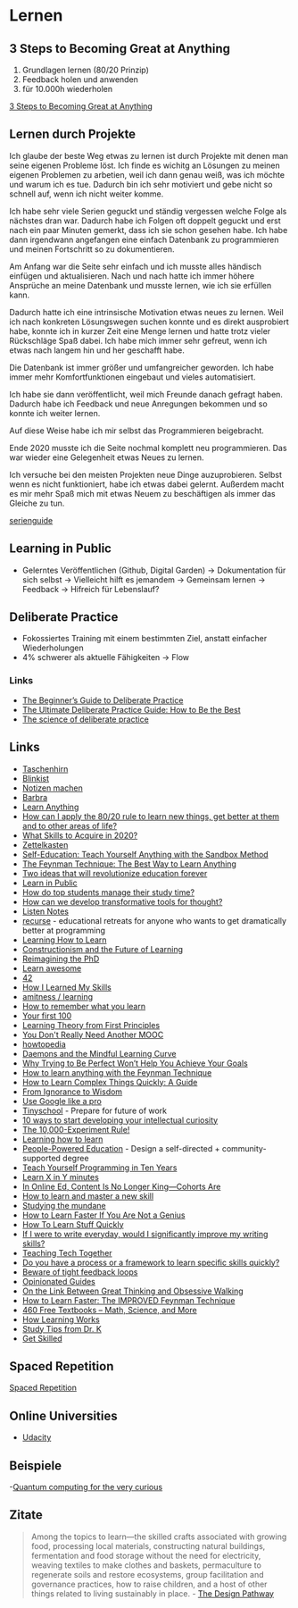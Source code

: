 # Lernen

## 3 Steps to Becoming Great at Anything

1. Grundlagen lernen (80/20 Prinzip)
2. Feedback holen und anwenden
3. für 10.000h wiederholen

[3 Steps to Becoming Great at Anything](https://www.youtube.com/watch?v=XTkNe4RL6lw)

## Lernen durch Projekte

Ich glaube der beste Weg etwas zu lernen ist durch Projekte mit denen man seine eigenen Probleme löst.
Ich finde es wichitg an Lösungen zu meinen eigenen Problemen zu arbetien, weil ich dann genau weiß, was ich möchte und warum ich es tue. Dadurch bin ich sehr motiviert und gebe nicht so schnell auf, wenn ich nicht weiter komme.

Ich habe sehr viele Serien geguckt und ständig vergessen welche Folge als nächstes dran war. Dadurch habe ich Folgen oft doppelt geguckt und erst nach ein paar Minuten gemerkt, dass ich sie schon gesehen habe.
Ich habe dann irgendwann angefangen eine einfach Datenbank zu programmieren und meinen Fortschritt so zu dokumentieren.

Am Anfang war die Seite sehr einfach und ich musste alles händisch einfügen und aktualisieren.
Nach und nach hatte ich immer höhere Ansprüche an meine Datenbank und musste lernen, wie ich sie erfüllen kann.

Dadurch hatte ich eine intrinsische Motivation etwas neues zu lernen. Weil ich nach konkreten Lösungswegen suchen konnte und es direkt ausprobiert habe, konnte ich in kurzer Zeit eine Menge lernen und hatte trotz vieler Rückschläge Spaß dabei. Ich habe mich immer sehr gefreut, wenn ich etwas nach langem hin und her geschafft habe.

Die Datenbank ist immer größer und umfangreicher geworden. Ich habe immer mehr Komfortfunktionen eingebaut und vieles automatisiert.

Ich habe sie dann veröffentlicht, weil mich Freunde danach gefragt haben. Dadurch habe ich Feedback und neue Anregungen bekommen und so konnte ich weiter lernen.

Auf diese Weise habe ich mir selbst das Programmieren beigebracht.

Ende 2020 musste ich die Seite nochmal komplett neu programmieren. Das war wieder eine Gelegenheit etwas Neues zu lernen.

Ich versuche bei den meisten Projekten neue Dinge auzuprobieren. Selbst wenn es nicht funktioniert, habe ich etwas dabei gelernt. Außerdem macht es mir mehr Spaß mich mit etwas Neuem zu beschäftigen als immer das Gleiche zu tun.

[serienguide](https://www.serienguide.tv)

## Learning in Public

- Gelerntes Veröffentlichen (Github, Digital Garden)
-> Dokumentation für sich selbst
-> Vielleicht hilft es jemandem
-> Gemeinsam lernen
-> Feedback
-> Hifreich für Lebenslauf?

## Deliberate Practice

- Fokossiertes Training mit einem bestimmten Ziel, anstatt einfacher Wiederholungen
- 4% schwerer als aktuelle Fähigkeiten -> Flow

### Links

- [The Beginner’s Guide to Deliberate Practice](https://jamesclear.com/beginners-guide-deliberate-practice)
- [The Ultimate Deliberate Practice Guide: How to Be the Best](https://fs.blog/2021/04/deliberate-practice-guide/)
- [The science of deliberate practice](https://nesslabs.com/deliberate-practice)

## Links

- [Taschenhirn](https://www.taschenhirn.de/)
- [Blinkist](https://www.blinkist.com/de/)
- [Notizen machen](https://www.youtube.com/watch?v=njstk6xlrh0&feature=share)
- [Barbra](https://barbra.io/)
- [Learn Anything](https://docs.learn-anything.xyz/)
- [How can I apply the 80/20 rule to learn new things, get better at them and to other areas of life?](https://www.quora.com/How-can-I-apply-the-80-20-rule-to-learn-new-things-get-better-at-them-and-to-other-areas-of-life)
- [What Skills to Acquire in 2020?](https://news.ycombinator.com/item?id=22235279)
- [Zettelkasten](https://zettelkasten.de/posts/overview/)
- [Self-Education: Teach Yourself Anything with the Sandbox Method](https://www.nateliason.com/blog/self-education)
- [The Feynman Technique: The Best Way to Learn Anything](https://fs.blog/2012/04/feynman-technique/)
- [Two ideas that will revolutionize education forever](https://www.youtube.com/watch?v=P9rpYLOdBdM&t=240s)
- [Learn in Public](https://www.swyx.io/writing/learn-in-public/)
- [How do top students manage their study time?](https://www.quora.com/How-do-top-students-manage-their-study-time/answer/Beno%C3%AEt-Seron-2)
- [How can we develop transformative tools for thought?](https://numinous.productions/ttft/)
- [Listen Notes](https://www.listennotes.com/)
- [recurse](https://www.recurse.com) - educational retreats for anyone who wants to get dramatically better at programming
- [Learning How to Learn](https://max2c.com/learning-how-to-learn/)
- [Constructionism and the Future of Learning](https://taimur.me/posts/constructionism-and-the-future-of-learning/)
- [Reimagining the PhD](https://nadiaeghbal.com/phd)
- [Learn awesome](https://learnawesome.org/)
- [42](https://links.rsapkf.xyz/)
- [How I Learned My Skills](https://jdnoc.com/how-I-learned-my-skills/)
- [amitness / learning ](https://github.com/amitness/learning)
- [How to remember what you learn](https://vasilishynkarenka.com/learning/)
- [Your first 100](https://www.mrdbourke.com/your-first-100/)
- [Learning Theory from First Principles](https://www.di.ens.fr/~fbach/learning_theory_class/)
- [You Don't Really Need Another MOOC](https://eugeneyan.com/writing/you-dont-need-another-mooc/)
- [howtopedia](http://www.howtopedia.org/)
- [Daemons and the Mindful Learning Curve](https://www.tempobook.com/2011/08/17/daemons-and-the-mindful-learning-curve/)
- [Why Trying to Be Perfect Won’t Help You Achieve Your Goals](https://jamesclear.com/repetitions)
- [How to learn anything with the Feynman Technique](https://nesslabs.com/feynman-technique)
- [How to Learn Complex Things Quickly: A Guide](https://product.hubspot.com/blog/how-to-learn-complex-things-quickly)
- [From Ignorance to Wisdom](https://moretothat.com/framework-for-knowledge/)
- [Use Google like a pro](https://markodenic.com/use-google-like-a-pro/)
- [Tinyschool](https://tiny.school/) - Prepare for future of work
- [10 ways to start developing your intellectual curiosity](https://twitter.com/SahilBloom/status/1393558623771451393)
- [The 10,000-Experiment Rule!](https://jamesaltucher.com/blog/10000-experiment-rule/)
- [Learning how to learn](https://www.neelnanda.io/blog/34-learning)
- [People-Powered Education](https://www.openmasters.org/) - Design a self-directed + community-supported degree
- [Teach Yourself Programming in Ten Years](https://norvig.com/21-days.html)
- [Learn X in Y minutes](https://learnxinyminutes.com/)
- [In Online Ed, Content Is No Longer King—Cohorts Are](https://future.a16z.com/cohort-based-courses/)
- [How to learn and master a new skill](https://www.youtube.com/watch?v=_ySbzVXiwzQ)
- [Studying the mundane](https://notebook.drmaciver.com/posts/2021-07-07-14:11.html)
- [How to Learn Faster If You Are Not a Genius](https://www.youtube.com/watch?v=hbF7MRZEtl8)
- [How To Learn Stuff Quickly](https://www.joshwcomeau.com/blog/how-to-learn-stuff-quickly/)
- [If I were to write everyday, would I significantly improve my writing skills?](https://qr.ae/pG5yu1)
- [Teaching Tech Together](https://teachtogether.tech/en/index.html)
- [Do you have a process or a framework to learn specific skills quickly?](https://news.ycombinator.com/item?id=28017289)
- [Beware of tight feedback loops](https://brianlui.dog/2020/05/10/beware-of-tight-feedback-loops/)
- [Opinionated Guides](https://opguides.info)
- [On the Link Between Great Thinking and Obsessive Walking](https://lithub.com/on-the-link-between-great-thinking-and-obsessive-walking)
- [How to Learn Faster: The IMPROVED Feynman Technique](https://www.youtube.com/watch?v=B8V5EfJLX9U)
- [460 Free Textbooks – Math, Science, and More](https://www.freecodecamp.org/news/free-textbooks-math-science-and-more-online-pdf-for-college-and-high-school/)
- [How Learning Works](https://romandesign.co/how-learning-works-components-systems-and-loops/)
- [Study Tips from Dr. K](https://www.youtube.com/watch?v=Lw4dMehQkgs)
- [Get Skilled](https://www.artofmanliness.com/skills/)

## Spaced Repetition

[Spaced Repetition](https://www.gwern.net/Spaced-repetition)

## Online Universities

- [Udacity](https://www.udacity.com)

## Beispiele

-[Quantum computing for the very curious](https://quantum.country/qcvc)

## Zitate

> Among the topics to learn—the skilled crafts associated with growing food, processing local materials, constructing natural buildings, fermentation and food storage without the need for electricity, weaving textiles to make clothes and baskets, permaculture to regenerate soils and restore ecosystems, group facilitation and governance practices, how to raise children, and a host of other things related to living sustainably in place. - [The Design Pathway](https://earth-regenerators.mn.co/posts/the-design-pathway-chapter-16)
